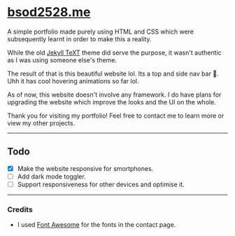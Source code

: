 # [bsod2528.me](https://bsod2528.me)

A simple portfolio made purely using HTML and CSS which were subsequently learnt in order to make this a reality.

While the old [Jekyll TeXT](https://github.com/kitian616/jekyll-TeXt-theme) theme did serve the purpose, it wasn't authentic as I was using someone else's theme.

The result of that is this beautiful website lol. Its a top and side nav bar :moyai:. Uhh it has cool hovering animations so far lol.

As of now, this website doesn't involve any framework. I do have plans for upgrading the website which improve the looks and the UI on the whole.

Thank you for visiting my portfolio! Feel free to contact me to learn more or view my other projects.

---
## Todo

- [x] Make the website responsive for smortphones.
- [ ] Add dark mode toggler.
- [ ] Support responsiveness for other devices and optimise it.

---
### Credits
- I used [Font Awesome](https://fontawesome.com/) for the fonts in the contact page.